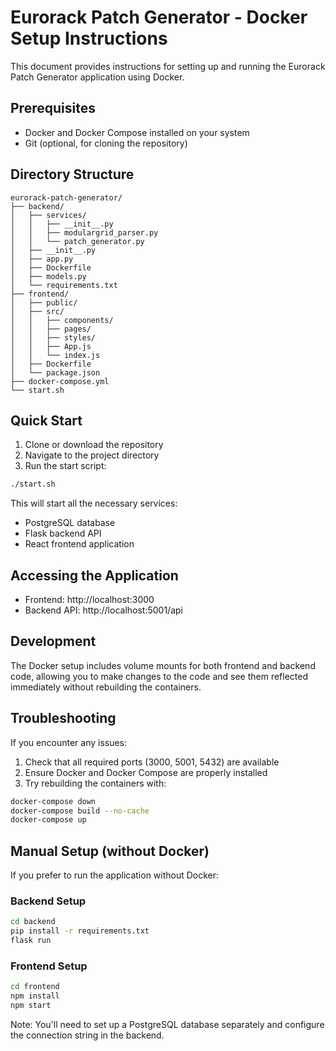 # Eurorack Patch Generator - Docker Setup Instructions

This document provides instructions for setting up and running the Eurorack Patch Generator application using Docker.

## Prerequisites

- Docker and Docker Compose installed on your system
- Git (optional, for cloning the repository)

## Directory Structure

```
eurorack-patch-generator/
├── backend/
│   ├── services/
│   │   ├── __init__.py
│   │   ├── modulargrid_parser.py
│   │   └── patch_generator.py
│   ├── __init__.py
│   ├── app.py
│   ├── Dockerfile
│   ├── models.py
│   └── requirements.txt
├── frontend/
│   ├── public/
│   ├── src/
│   │   ├── components/
│   │   ├── pages/
│   │   ├── styles/
│   │   ├── App.js
│   │   └── index.js
│   ├── Dockerfile
│   └── package.json
├── docker-compose.yml
└── start.sh
```

## Quick Start

1. Clone or download the repository
2. Navigate to the project directory
3. Run the start script:

```bash
./start.sh
```

This will start all the necessary services:
- PostgreSQL database
- Flask backend API
- React frontend application

## Accessing the Application

- Frontend: http://localhost:3000
- Backend API: http://localhost:5001/api

## Development

The Docker setup includes volume mounts for both frontend and backend code, allowing you to make changes to the code and see them reflected immediately without rebuilding the containers.

## Troubleshooting

If you encounter any issues:

1. Check that all required ports (3000, 5001, 5432) are available
2. Ensure Docker and Docker Compose are properly installed
3. Try rebuilding the containers with:

```bash
docker-compose down
docker-compose build --no-cache
docker-compose up
```

## Manual Setup (without Docker)

If you prefer to run the application without Docker:

### Backend Setup
```bash
cd backend
pip install -r requirements.txt
flask run
```

### Frontend Setup
```bash
cd frontend
npm install
npm start
```

Note: You'll need to set up a PostgreSQL database separately and configure the connection string in the backend.
